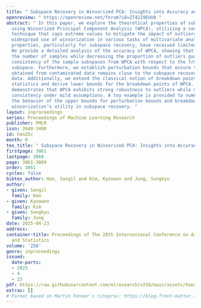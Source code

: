 ```yaml
---
title: " Subspace Recovery in Winsorized PCA: Insights into Accuracy and Robustness "
openreview: " https://openreview.net/forum?id=ZT4229EUU8 "
abstract: " In this paper, we explore the theoretical properties of subspace recovery
  using Winsorized Principal Component Analysis (WPCA), utilizing a common data transformation
  technique that caps extreme values to mitigate the impact of outliers. Despite the
  widespread use of winsorization in various tasks of multivariate analysis, its theoretical
  properties, particularly for subspace recovery, have received limited attention.
  We provide a detailed analysis of the accuracy of WPCA, showing that increasing
  the number of samples while decreasing the proportion of outliers guarantees the
  consistency of the sample subspaces from WPCA with respect to the true population
  subspace. Furthermore, we establish perturbation bounds that ensure the WPCA subspace
  obtained from contaminated data remains close to the subspace recovered from pure
  data. Additionally, we extend the classical notion of breakdown points to subspace-valued
  statistics and derive lower bounds for the breakdown points of WPCA. Our analysis
  demonstrates that WPCA exhibits strong robustness to outliers while maintaining
  consistency under mild assumptions. A toy example is provided to numerically illustrate
  the behavior of the upper bounds for perturbation bounds and breakdown points, emphasizing
  winsorization’s utility in subspace recovery. "
layout: inproceedings
series: Proceedings of Machine Learning Research
publisher: PMLR
issn: 2640-3498
id: han25c
month: 0
tex_title: " Subspace Recovery in Winsorized PCA: Insights into Accuracy and Robustness "
firstpage: 3061
lastpage: 3069
page: 3061-3069
order: 3061
cycles: false
bibtex_author: Han, Sangil and Kim, Kyoowon and Jung, Sungkyu
author:
- given: Sangil
  family: Han
- given: Kyoowon
  family: Kim
- given: Sungkyu
  family: Jung
date: 2025-04-23
address:
container-title: Proceedings of The 28th International Conference on Artificial Intelligence
  and Statistics
volume: '258'
genre: inproceedings
issued:
  date-parts:
  - 2025
  - 4
  - 23
pdf: https://raw.githubusercontent.com/mlresearch/v258/main/assets/han25c/han25c.pdf
extras: []
# Format based on Martin Fenner's citeproc: https://blog.front-matter.io/posts/citeproc-yaml-for-bibliographies/
---
```

